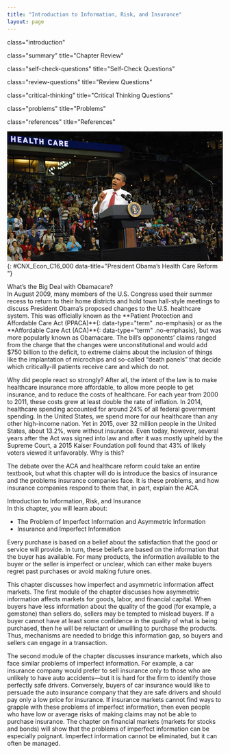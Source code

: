 ```yaml
---
title: "Introduction to Information, Risk, and Insurance"
layout: page
---
```



<cnx-pi data-type="cnx.flag.introduction"> class="introduction" </cnx-pi>

<cnx-pi data-type="cnx.eoc">class="summary" title="Chapter Review"</cnx-pi>

<cnx-pi data-type="cnx.eoc">class="self-check-questions" title="Self-Check Questions"</cnx-pi>

<cnx-pi data-type="cnx.eoc">class="review-questions" title="Review Questions"</cnx-pi>

<cnx-pi data-type="cnx.eoc">class="critical-thinking" title="Critical Thinking Questions"</cnx-pi>

<cnx-pi data-type="cnx.eoc">class="problems" title="Problems"</cnx-pi>

<cnx-pi data-type="cnx.eoc">class="references" title="References"</cnx-pi>

 ![The picture is a photograph of President Barack Obama giving a speech on healthcare reform.](../resources/CNX_Econ_C16_000.jpg "The Patient Protection and Affordable Care Act has become a controversial topic&#x2014;one which relates strongly to the topic of this chapter. (Credit: modification of work by Daniel Borman/Flickr Creative Commons)"){: #CNX_Econ_C16_000 data-title="President Obama&#x2019;s Health Care Reform "}

<div data-type="note" class="note economics bringhome" markdown="1">
<div data-type="title" class="title">
What’s the Big Deal with Obamacare?
</div>
In August 2009, many members of the U.S. Congress used their summer recess to return to their home districts and hold town hall-style meetings to discuss President Obama’s proposed changes to the U.S. healthcare system. This was officially known as the **Patient Protection and Affordable Care Act (PPACA)**{: data-type="term" .no-emphasis} or as the **Affordable Care Act (ACA)**{: data-type="term" .no-emphasis}, but was more popularly known as Obamacare. The bill’s opponents’ claims ranged from the charge that the changes were unconstitutional and would add $750 billion to the deficit, to extreme claims about the inclusion of things like the implantation of microchips and so-called “death panels” that decide which critically-ill patients receive care and which do not.

Why did people react so strongly? After all, the intent of the law is to make healthcare insurance more affordable, to allow more people to get insurance, and to reduce the costs of healthcare. For each year from 2000 to 2011, these costs grew at least double the rate of inflation. In 2014, healthcare spending accounted for around 24% of all federal government spending. In the United States, we spend more for our healthcare than any other high-income nation. Yet in 2015, over 32 million people in the United States, about 13.2%, were without insurance. Even today, however, several years after the Act was signed into law and after it was mostly upheld by the Supreme Court, a 2015 Kaiser Foundation poll found that 43% of likely voters viewed it unfavorably. Why is this?

The debate over the ACA and healthcare reform could take an entire textbook, but what this chapter will do is introduce the basics of insurance and the problems insurance companies face. It is these problems, and how insurance companies respond to them that, in part, explain the ACA.

</div>

<div data-type="note" class="note economics chapter-objectives" markdown="1">
<div data-type="title" class="title">
Introduction to Information, Risk, and Insurance
</div>
In this chapter, you will learn about:

* The Problem of Imperfect Information and Asymmetric Information
* Insurance and Imperfect Information

</div>

Every purchase is based on a belief about the satisfaction that the good or service will provide. In turn, these beliefs are based on the information that the buyer has available. For many products, the information available to the buyer or the seller is imperfect or unclear, which can either make buyers regret past purchases or avoid making future ones.

This chapter discusses how imperfect and asymmetric information affect markets. The first module of the chapter discusses how asymmetric information affects markets for goods, labor, and financial capital. When buyers have less information about the quality of the good (for example, a gemstone) than sellers do, sellers may be tempted to mislead buyers. If a buyer cannot have at least some confidence in the quality of what is being purchased, then he will be reluctant or unwilling to purchase the products. Thus, mechanisms are needed to bridge this information gap, so buyers and sellers can engage in a transaction.

The second module of the chapter discusses insurance markets, which also face similar problems of imperfect information. For example, a car insurance company would prefer to sell insurance only to those who are unlikely to have auto accidents—but it is hard for the firm to identify those perfectly safe drivers. Conversely, buyers of car insurance would like to persuade the auto insurance company that they are safe drivers and should pay only a low price for insurance. If insurance markets cannot find ways to grapple with these problems of imperfect information, then even people who have low or average risks of making claims may not be able to purchase insurance. The chapter on financial markets (markets for stocks and bonds) will show that the problems of imperfect information can be especially poignant. Imperfect information cannot be eliminated, but it can often be managed.

